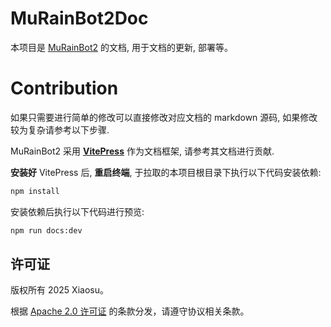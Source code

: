 # MuRainBot2Doc

本项目是 [MuRainBot2](https://github.com/MuRainBot/MuRainBot2) 的文档, 用于文档的更新, 部署等。

# Contribution

如果只需要进行简单的修改可以直接修改对应文档的 markdown 源码, 如果修改较为复杂请参考以下步骤.

MuRainBot2 采用 **[VitePress](https://vitepress.dev/zh/guide/what-is-vitepress)** 作为文档框架, 请参考其文档进行贡献.

**安装好** VitePress 后, **重启终端**, 于拉取的本项目根目录下执行以下代码安装依赖:

```bash
npm install
```

安装依赖后执行以下代码进行预览:

```bash
npm run docs:dev
```

## 许可证

版权所有 2025 Xiaosu。

根据 [Apache 2.0 许可证](https://github.com/MuRainBot/MuRainBot2Doc/blob/master/LICENSE) 的条款分发，请遵守协议相关条款。
